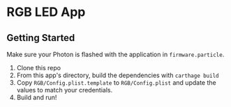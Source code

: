 # RGB LED App

## Getting Started

Make sure your Photon is flashed with the application in `firmware.particle`.

1. Clone this repo
1. From this app's directory, build the dependencies with `carthage build`
1. Copy `RGB/Config.plist.template` to `RGB/Config.plist` and update the values
to match your credentials.
1. Build and run!
